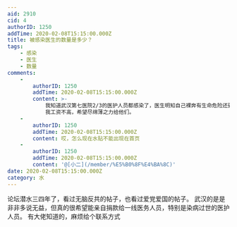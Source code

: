 ```yaml
---
aid: 2910
cid: 4
authorID: 1250
addTime: 2020-02-08T15:15:00.000Z
title: 被感染医生的数量是多少？
tags:
    - 感染
    - 医生
    - 数量
comments:
    -
        authorID: 1250
        addTime: 2020-02-08T15:15:00.000Z
        content: >-
            我知道武汉第七医院2/3的医护人员都感染了，医生明知自己裸奔有生命危险还要去救助别人。这一条就比我高尚，我只会躲在屏幕后面吐槽，而医生完全凭借良知，代价去死亡。
            我工资不高，希望尽绵薄之力给他们。
    -
        authorID: 1250
        addTime: 2020-02-08T15:15:00.000Z
        content: 哎，怎么现在水贴不能出现在首页
    -
        authorID: 1250
        addTime: 2020-02-08T15:15:00.000Z
        content: '@[小二](/member/%E5%B0%8F%E4%BA%8C)'
date: 2020-02-08T15:15:00.000Z
category: 水
---
```


论坛潜水三四年了，看过无脑反共的帖子，也看过爱党爱国的帖子。 武汉的是是非非多说无益，但真的很希望能亲自捐款给一线医务人员，特别是染病过世的医护人员。 有大佬知道的，麻烦给个联系方式
